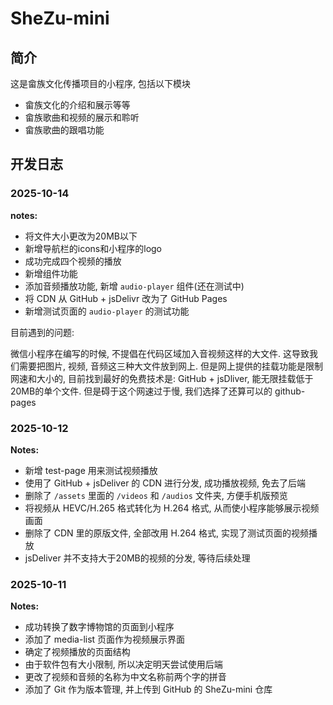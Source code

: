 # SheZu-mini

## 简介

这是畲族文化传播项目的小程序, 包括以下模块

- 畲族文化的介绍和展示等等
- 畲族歌曲和视频的展示和聆听
- 畲族歌曲的跟唱功能

## 开发日志

### 2025-10-14

**notes:**

- 将文件大小更改为20MB以下
- 新增导航栏的icons和小程序的logo
- 成功完成四个视频的播放
- 新增组件功能
- 添加音频播放功能, 新增 `audio-player` 组件(还在测试中)
- 将 CDN 从 GitHub + jsDelivr 改为了 GitHub Pages
- 新增测试页面的 `audio-player` 的测试功能

目前遇到的问题:

微信小程序在编写的时候, 不提倡在代码区域加入音视频这样的大文件. 这导致我们需要把图片, 视频, 音频这三种大文件放到网上.
但是网上提供的挂载功能是限制网速和大小的, 目前找到最好的免费技术是: GitHub + jsDliver, 能无限挂载低于20MB的单个文件.
但是碍于这个网速过于慢, 我们选择了还算可以的 github-pages

### 2025-10-12

**Notes:**

- 新增 test-page 用来测试视频播放
- 使用了 GitHub + jsDeliver 的 CDN 进行分发, 成功播放视频, 免去了后端
- 删除了 `/assets` 里面的 `/videos` 和 `/audios` 文件夹, 方便手机版预览
- 将视频从 HEVC/H.265 格式转化为 H.264 格式, 从而使小程序能够展示视频画面
- 删除了 CDN 里的原版文件, 全部改用 H.264 格式, 实现了测试页面的视频播放
- jsDeliver 并不支持大于20MB的视频的分发, 等待后续处理

### 2025-10-11

**Notes:**

- 成功转换了数字博物馆的页面到小程序
- 添加了 media-list 页面作为视频展示界面
- 确定了视频播放的页面结构
- 由于软件包有大小限制, 所以决定明天尝试使用后端
- 更改了视频和音频的名称为中文名称前两个字的拼音
- 添加了 Git 作为版本管理, 并上传到 GitHub 的 SheZu-mini 仓库
